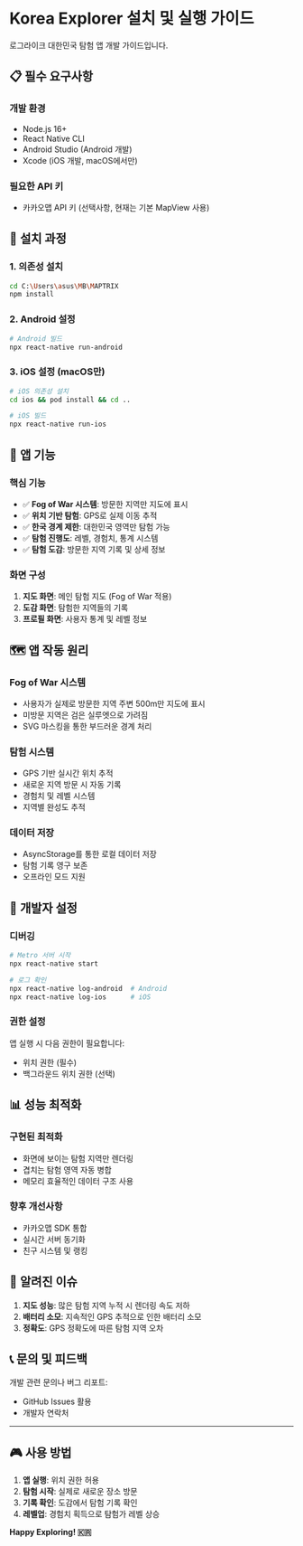 # Korea Explorer 설치 및 실행 가이드

로그라이크 대한민국 탐험 앱 개발 가이드입니다.

## 📋 필수 요구사항

### 개발 환경
- Node.js 16+ 
- React Native CLI
- Android Studio (Android 개발)
- Xcode (iOS 개발, macOS에서만)

### 필요한 API 키
- 카카오맵 API 키 (선택사항, 현재는 기본 MapView 사용)

## 🚀 설치 과정

### 1. 의존성 설치
```bash
cd C:\Users\asus\MB\MAPTRIX
npm install
```

### 2. Android 설정
```bash
# Android 빌드
npx react-native run-android
```

### 3. iOS 설정 (macOS만)
```bash
# iOS 의존성 설치
cd ios && pod install && cd ..

# iOS 빌드
npx react-native run-ios
```

## 📱 앱 기능

### 핵심 기능
- ✅ **Fog of War 시스템**: 방문한 지역만 지도에 표시
- ✅ **위치 기반 탐험**: GPS로 실제 이동 추적
- ✅ **한국 경계 제한**: 대한민국 영역만 탐험 가능
- ✅ **탐험 진행도**: 레벨, 경험치, 통계 시스템
- ✅ **탐험 도감**: 방문한 지역 기록 및 상세 정보

### 화면 구성
1. **지도 화면**: 메인 탐험 지도 (Fog of War 적용)
2. **도감 화면**: 탐험한 지역들의 기록
3. **프로필 화면**: 사용자 통계 및 레벨 정보

## 🗺️ 앱 작동 원리

### Fog of War 시스템
- 사용자가 실제로 방문한 지역 주변 500m만 지도에 표시
- 미방문 지역은 검은 실루엣으로 가려짐
- SVG 마스킹을 통한 부드러운 경계 처리

### 탐험 시스템
- GPS 기반 실시간 위치 추적
- 새로운 지역 방문 시 자동 기록
- 경험치 및 레벨 시스템
- 지역별 완성도 추적

### 데이터 저장
- AsyncStorage를 통한 로컬 데이터 저장
- 탐험 기록 영구 보존
- 오프라인 모드 지원

## 🔧 개발자 설정

### 디버깅
```bash
# Metro 서버 시작
npx react-native start

# 로그 확인
npx react-native log-android  # Android
npx react-native log-ios      # iOS
```

### 권한 설정
앱 실행 시 다음 권한이 필요합니다:
- 위치 권한 (필수)
- 백그라운드 위치 권한 (선택)

## 📊 성능 최적화

### 구현된 최적화
- 화면에 보이는 탐험 지역만 렌더링
- 겹치는 탐험 영역 자동 병합
- 메모리 효율적인 데이터 구조 사용

### 향후 개선사항
- 카카오맵 SDK 통합
- 실시간 서버 동기화
- 친구 시스템 및 랭킹

## 🐛 알려진 이슈

1. **지도 성능**: 많은 탐험 지역 누적 시 렌더링 속도 저하
2. **배터리 소모**: 지속적인 GPS 추적으로 인한 배터리 소모
3. **정확도**: GPS 정확도에 따른 탐험 지역 오차

## 📞 문의 및 피드백

개발 관련 문의나 버그 리포트:
- GitHub Issues 활용
- 개발자 연락처

---

## 🎮 사용 방법

1. **앱 실행**: 위치 권한 허용
2. **탐험 시작**: 실제로 새로운 장소 방문
3. **기록 확인**: 도감에서 탐험 기록 확인
4. **레벨업**: 경험치 획득으로 탐험가 레벨 상승

**Happy Exploring! 🇰🇷**